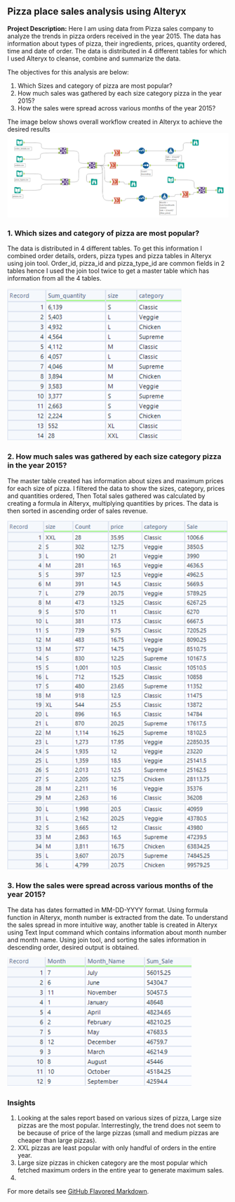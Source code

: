 ## Pizza place sales analysis using Alteryx

**Project Description:** 
Here I am using data from Pizza sales company to analyze the trends in pizza orders received in the year 2015. 
The data has information about types of pizza, their ingredients, prices, quantity ordered, time and date of order. The data is distributed in 4 different tables 
for which I used Alteryx to cleanse, combine and summarize the data.

The objectives for this analysis are below:
1. Which Sizes and category of pizza are most popular?
2. How much sales was gathered by each size category pizza in the year 2015?
3. How the sales were spread across various months of the year 2015? 

The image below shows overall workflow created in Alteryx to achieve the desired results
<img src="images/Screenshot 2023-01-31 170602.png"/>

### 1. Which sizes and category of pizza are most popular?

The data is distributed in 4 different tables. To get this information I combined order details, orders, pizza types and pizza tables in Alteryx using join tool.
Order_id, pizza_id and pizza_type_id are common fields in 2 tables hence I used the join tool twice to get a master table which has information from all the 4 tables.

<img src="images/Screenshot 2023-02-01 152550.png"/>

### 2. How much sales was gathered by each size category pizza in the year 2015?

The master table created has information about sizes and maximum prices for each size of pizza. I filtered the data to show the sizes, category, prices and quantities ordered, Then Total sales gathered was calculated by creating a formula in Alteryx, multiplying quantities by prices. The data is then sorted in ascending order of sales revenue. 

<img src="images/Screenshot 2023-02-01 150410.png"/>
<img src="images/Screenshot 2023-02-01 150440.png"/>

### 3. How the sales were spread across various months of the year 2015?

The data has dates formatted in MM-DD-YYYY format. Using formula function in Alteryx, month number is extracted from the date. To understand the sales spread in more intuitive way, another table is created in Alteryx using Text Input command which contains information about month number and month name. Using join tool, and sorting the sales information in descending order, desired output is obtained.

<img src="images/Screenshot 2023-02-01 094104.png"/>

### Insights
1. Looking at the sales report based on various sizes of pizza, Large size pizzas are the most popular. Interrestingly, the trend does not seem to be because of price of the large pizzas (small and medium pizzas are cheaper than large pizzas). 
2. XXL pizzas are least popular with only handful of orders in the entire year.
3. Large size pizzas in chicken category are the most popular which fetched maximum orders in the entire year to generate maximum sales.
4.  


For more details see [GitHub Flavored Markdown](https://guides.github.com/features/mastering-markdown/).
